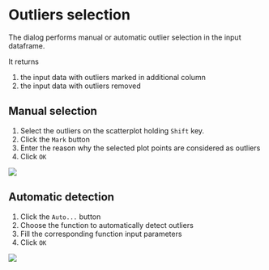 # Outliers selection

The dialog performs manual or automatic outlier selection in the input dataframe. 

It returns 
1) the input data with outliers marked in additional column 
2) the input data with outliers removed

## Manual selection

1) Select the outliers on the scatterplot holding `Shift` key. 
2) Click the `Mark` button
3) Enter the reason why the selected plot points are considered as outliers
4) Click `OK`

<img src="https://raw.githubusercontent.com/datagrok-ai/public/master/packages/Compute/help/outliers-selection/manual-selection-demo.gif"/>

## Automatic detection

1) Click the `Auto...` button
2) Choose the function to automatically detect outliers
3) Fill the corresponding function input parameters
4) Click `OK`

<img src="https://raw.githubusercontent.com/datagrok-ai/public/master/packages/Compute/help/outliers-selection/auto-detection-
demo.gif"/>

